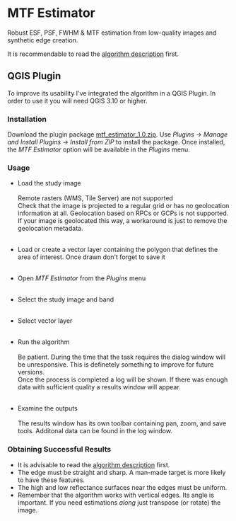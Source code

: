 # MTF Estimator
Robust ESF, PSF, FWHM &amp; MTF estimation from low-quality images and synthetic edge creation.

It is recommendable to read the [algorithm description](Algorithm_Description.md) first.

## QGIS Plugin

To improve its usability I've integrated the algorithm in a QGIS Plugin. In order to use it you will need QGIS 3.10 or higher.

### Installation

Download the plugin package [mtf_estimator_1.0.zip](qgis_plugin/mtf_estimator_1.0.zip). Use <i>Plugins -> Manage and Install Plugins -> Install from ZIP</i> to install the package.
Once installed, the <i>MTF Estimator</i> option will be available in the <i>Plugins</i> menu.
 
### Usage

* Load the study image <br/><br/>
Remote rasters (WMS, Tile Server) are not supported<br/>
Check that the image is projected to a regular grid or has no geolocation information at all. Geolocation based on RPCs or GCPs is not supported. If your image is geolocated this way, a workaround is just to remove the geolocation metadata.<br/><br/>

* Load or create a vector layer containing the polygon that defines the area of interest. Once drawn don't forget to save it<br/><br/>

* Open <i>MTF Estimator</i> from the <i>Plugins</i> menu<br/><br/>

* Select the study image and band<br/><br/>

* Select vector layer<br/><br/>

* Run the algorithm<br/><br/>
Be patient. During the time that the task requires the dialog window will be unresponsive. This is definetely something to improve for future versions.</br>
Once the process is completed a log will be shown. If there was enough data with sufficient quality a results window will appear.</br></br>

* Examine the outputs<br/><br/>
The results window has its own toolbar containing pan, zoom, and save tools. Additonal data can be found in the log window.


### Obtaining Successful Results

* It is advisable to read the [algorithm description](Algorithm_Description.md) first.
* The edge must be straight and sharp. A man-made target is more likely to have these features.
* The high and low reflectance surfaces near the edges must be uniform.
* Remember that the algorithm works with vertical edges. Its angle is important. If you need estimations <i>along</i> just transpose (or rotate) the image.



